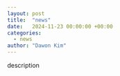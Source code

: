 ```yaml
---
layout: post
title:  "news"
date:   2024-11-23 00:00:00 +00:00
categories:
  - news
author: "Dawon Kim"
---
```

description